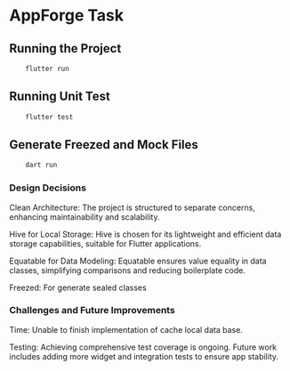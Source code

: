# AppForge Task

## Running the Project

```bash
    flutter run
```

## Running Unit Test

```bash
    flutter test
```

## Generate Freezed and Mock Files

```bash
    dart run
```

### Design Decisions

Clean Architecture: The project is structured to separate concerns, enhancing maintainability and scalability.

Hive for Local Storage: Hive is chosen for its lightweight and efficient data storage capabilities, suitable for Flutter applications.

Equatable for Data Modeling: Equatable ensures value equality in data classes, simplifying comparisons and reducing boilerplate code.

Freezed: For generate sealed classes

### Challenges and Future Improvements

Time: Unable to finish implementation of cache local data base.

Testing: Achieving comprehensive test coverage is ongoing. Future work includes adding more widget and integration tests to ensure app stability.

